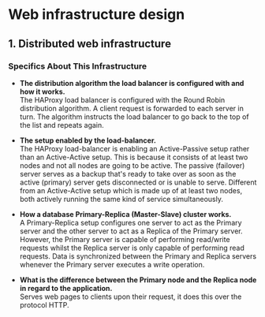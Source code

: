 # Web infrastructure design

## 1. Distributed web infrastructure

### Specifics About This Infrastructure

- **The distribution algorithm the load balancer is configured with and how it works.** <br />
    The HAProxy load balancer is configured with the Round Robin distribution algorithm. A client request is forwarded to each server in turn. The algorithm instructs the load balancer to go back to the top of the list and repeats again.
    
- **The setup enabled by the load-balancer.** <br />
    The HAProxy load-balancer is enabling an Active-Passive setup rather than an Active-Active setup. This is because it consists of at least two nodes and not all nodes are going to be active. The passive (failover) server serves as a backup that's ready to take over as soon as the active (primary) server gets disconnected or is unable to serve. Different from an Active-Active setup which is made up of at least two nodes, both actively running the same kind of service simultaneously.
- **How a database Primary-Replica (Master-Slave) cluster works.** <br />
    A Primary-Replica setup configures one server to act as the Primary server and the other server to act as a Replica of the Primary server. However, the Primary server is capable of performing read/write requests whilst the Replica server is only capable of performing read requests. Data is synchronized between the Primary and Replica servers whenever the Primary server executes a write operation.
- **What is the difference between the Primary node and the Replica node in regard to the application.** <br />
    Serves web pages to clients upon their request, it does this over the protocol HTTP.
